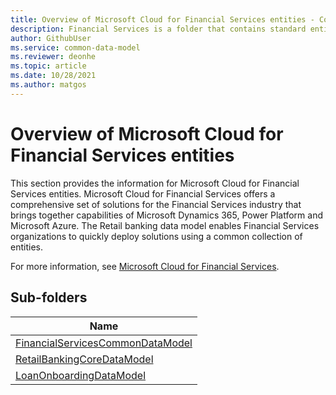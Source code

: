 ```yaml
---
title: Overview of Microsoft Cloud for Financial Services entities - Common Data Model | Microsoft Docs
description: Financial Services is a folder that contains standard entities related to the Common Data Model.
author: GithubUser
ms.service: common-data-model
ms.reviewer: deonhe
ms.topic: article
ms.date: 10/28/2021
ms.author: matgos
---
```


# Overview of Microsoft Cloud for Financial Services entities

This section provides the information for Microsoft Cloud for Financial Services entities. Microsoft Cloud for Financial Services offers a comprehensive set of solutions for the Financial Services industry that brings together capabilities of Microsoft Dynamics 365, Power Platform and Microsoft Azure. The Retail banking data model enables Financial Services organizations to quickly deploy solutions using a common collection of entities.

For more information, see [Microsoft Cloud for Financial Services](https://docs.microsoft.com/en-us/dynamics365/industry/financialservices/overview).

## Sub-folders

|Name|
|---|
|[FinancialServicesCommonDataModel](FinancialServicesCommonDataModel/overview.md)|
|[RetailBankingCoreDataModel](RetailBankingCoreDataModel/overview.md)|
|[LoanOnboardingDataModel](LoanOnboardingDataModel/overview.md)|

